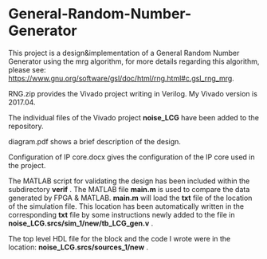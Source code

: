 # General-Random-Number-Generator
This project is a design&implementation of a General Random Number Generator using the mrg algorithm, for more details regarding this algorithm, please see: https://www.gnu.org/software/gsl/doc/html/rng.html#c.gsl_rng_mrg.  
  
  RNG.zip provides the Vivado project writing in Verilog. My Vivado version is 2017.04.  
    
  The individual files of the Vivado project **noise_LCG** have been added to the repository.  
  
  diagram.pdf shows a brief description of the design.  
  
  Configuration of IP core.docx gives the configuration of the IP core used in the project.  
    
  The MATLAB script for validating the design has been included within the subdirectory **verif** . The MATLAB file **main.m** is used to compare the data generated by FPGA & MATLAB. **main.m** will load the **txt** file of the location of the simulation file. This location has been automatically written in the corresponding **txt** file by some instructions newly added to the file in **noise_LCG.srcs/sim_1/new/tb_LCG_gen.v** .
  
  The top level HDL file for the block and the code I wrote were in the location: **noise_LCG.srcs/sources_1/new** .
